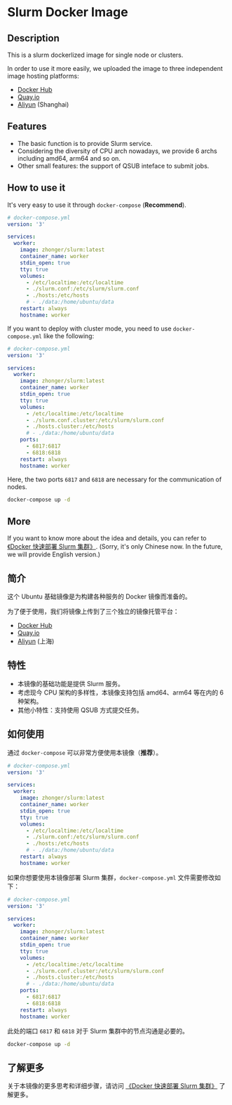 # Slurm Docker Image

## Description

This is a slurm dockerlized image for single node or clusters.

In order to use it more easily, we uploaded the image to three independent image hosting platforms:

- [Docker Hub](https://hub.docker.com/r/zhonger/slurm)
- [Quay.io](https://quay.io/repository/zhonger/slurm)
- [Aliyun](https://registry.cn-shanghai.aliyuncs.com/zhonger/slurm) (Shanghai)

## Features

- The basic function is to provide Slurm service.
- Considering the diversity of CPU arch nowadays, we provide 6 archs including amd64, arm64 and so on.
- Other small features: the support of QSUB inteface to submit jobs.

## How to use it

It's very easy to use it through `docker-compose` (**Recommend**).

```yaml
# docker-compose.yml
version: '3'

services:
  worker:
    image: zhonger/slurm:latest
    container_name: worker
    stdin_open: true
    tty: true
    volumes:
      - /etc/localtime:/etc/localtime
      - ./slurm.conf:/etc/slurm/slurm.conf
      - ./hosts:/etc/hosts
      # - ./data:/home/ubuntu/data
    restart: always
    hostname: worker
```

If you want to deploy with cluster mode, you need to use `docker-compose.yml` like the following:

```yaml
# docker-compose.yml
version: '3'

services:
  worker:
    image: zhonger/slurm:latest
    container_name: worker
    stdin_open: true
    tty: true
    volumes:
      - /etc/localtime:/etc/localtime
      - ./slurm.conf.cluster:/etc/slurm/slurm.conf
      - ./hosts.cluster:/etc/hosts
      # - ./data:/home/ubuntu/data
    ports:
      - 6817:6817
      - 6818:6818
    restart: always
    hostname: worker
```

Here, the two ports `6817` and `6818` are necessary for the communication of nodes.


```bash
docker-compose up -d
```

## More

If you want to know more about the idea and details, you can refer to [《Docker 快速部署 Slurm 集群》](https://lisz.me/tech/docker/docker-slurm-cluster.html). (Sorry, it's only Chinese now. In the future, we will provide English version.)

## 简介

这个 Ubuntu 基础镜像是为构建各种服务的 Docker 镜像而准备的。

为了便于使用，我们将镜像上传到了三个独立的镜像托管平台：

- [Docker Hub](https://hub.docker.com/r/zhonger/slurm)
- [Quay.io](https://quay.io/repository/zhonger/slurm)
- [Aliyun](https://registry.cn-shanghai.aliyuncs.com/zhonger/slurm) (上海)

## 特性

- 本镜像的基础功能是提供 Slurm 服务。
- 考虑现今 CPU 架构的多样性，本镜像支持包括 amd64、arm64 等在内的 6 种架构。
- 其他小特性：支持使用 QSUB 方式提交任务。

## 如何使用

通过 `docker-compose` 可以非常方便使用本镜像（**推荐**）。

```yaml
# docker-compose.yml
version: '3'

services:
  worker:
    image: zhonger/slurm:latest
    container_name: worker
    stdin_open: true
    tty: true
    volumes:
      - /etc/localtime:/etc/localtime
      - ./slurm.conf:/etc/slurm/slurm.conf
      - ./hosts:/etc/hosts
      # - ./data:/home/ubuntu/data
    restart: always
    hostname: worker
```

如果你想要使用本镜像部署 Slurm 集群，`docker-compose.yml` 文件需要修改如下：

```yaml
# docker-compose.yml
version: '3'

services:
  worker:
    image: zhonger/slurm:latest
    container_name: worker
    stdin_open: true
    tty: true
    volumes:
      - /etc/localtime:/etc/localtime
      - ./slurm.conf.cluster:/etc/slurm/slurm.conf
      - ./hosts.cluster:/etc/hosts
      # - ./data:/home/ubuntu/data
    ports:
      - 6817:6817
      - 6818:6818
    restart: always
    hostname: worker
```

此处的端口 `6817` 和 `6818` 对于 Slurm 集群中的节点沟通是必要的。

```bash
docker-compose up -d
```

## 了解更多

关于本镜像的更多思考和详细步骤，请访问 [《Docker 快速部署 Slurm 集群》](https://lisz.me/tech/docker/docker-slurm-cluster.html) 了解更多。